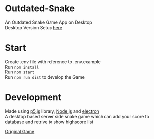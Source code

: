 # Outdated-Snake

An Outdated Snake Game App on Desktop  
Desktop Version Setup [here](https://github.com/OutdatedGuy/Outdated-Snake-Desktop/releases/latest/download/Outdated-Snake.Setup.zip)

# Start

Create .env file with reference to .env.example  
Run `npm install`  
Run `npm start`  
Run `npm run dist` to develop the Game

# Development

Made using [p5.js](https://p5js.org/) library, [Node.js](https://nodejs.org/) and [electron](https://www.electronjs.org/)  
A desktop based server side snake game which can add your score to database and retrive to show highscore list

[Original Game](https://outdated-snake.herokuapp.com)
